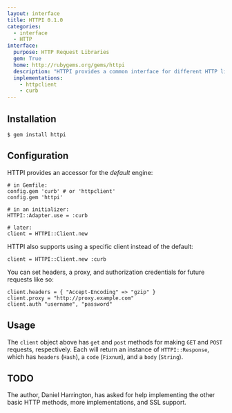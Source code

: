 ```yaml
---
layout: interface
title: HTTPI 0.1.0
categories:
  - interface
  - HTTP
interface:
  purpose: HTTP Request Libraries
  gem: True
  home: http://rubygems.org/gems/httpi
  description: "HTTPI provides a common interface for different HTTP libraries."
  implementations:
    - httpclient
    - curb
---
```


## Installation

    $ gem install httpi

## Configuration

HTTPI provides an accessor for the *default* engine:

    # in Gemfile:
    config.gem 'curb' # or 'httpclient'
    config.gem 'httpi'

    # in an initializer:
    HTTPI::Adapter.use = :curb

    # later:
    client = HTTPI::Client.new

HTTPI also supports using a specific client instead of the default:

    client = HTTPI::Client.new :curb

You can set headers, a proxy, and authorization credentials for future requests like so:

    client.headers = { "Accept-Encoding" => "gzip" }
    client.proxy = "http://proxy.example.com"
    client.auth "username", "password"

## Usage

The `client` object above has `get` and `post` methods for making `GET` and `POST`
requests, respectively. Each will return an instance of `HTTPI::Response`, which has
`headers` (`Hash`), a `code` (`Fixnum`), and a `body` (`String`).

## TODO

The author, Daniel Harrington, has asked for help implementing the other basic HTTP methods,
more implementations, and SSL support.
